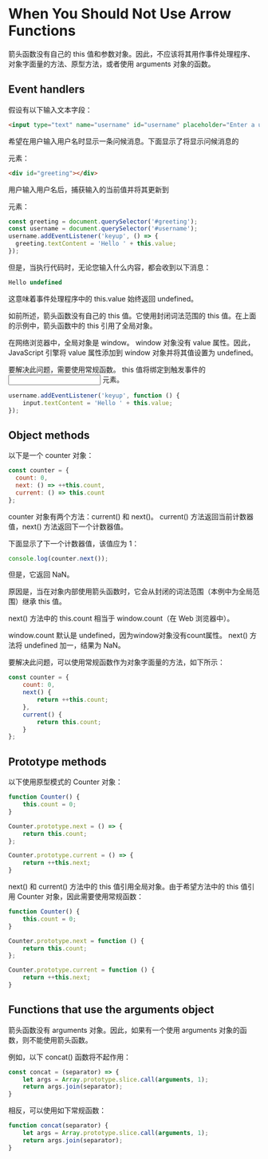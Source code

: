 # When You Should Not Use Arrow Functions

箭头函数没有自己的 this 值和参数对象。因此，不应该将其用作事件处理程序、对象字面量的方法、原型方法，或者使用 arguments 对象的函数。

## Event handlers

假设有以下输入文本字段：

```html
<input type="text" name="username" id="username" placeholder="Enter a username">
```

希望在用户输入用户名时显示一条问候消息。下面显示了将显示问候消息的 <div> 元素：

```html
<div id="greeting"></div>
```

用户输入用户名后，捕获输入的当前值并将其更新到 <div> 元素：

```js
const greeting = document.querySelector('#greeting');
const username = document.querySelector('#username');
username.addEventListener('keyup', () => {
  greeting.textContent = 'Hello ' + this.value;
});
```

但是，当执行代码时，无论您输入什么内容，都会收到以下消息：

```js
Hello undefined
```

这意味着事件处理程序中的 this.value 始终返回 undefined。

如前所述，箭头函数没有自己的 this 值。它使用封闭词法范围的 this 值。在上面的示例中，箭头函数中的 this 引用了全局对象。

在网络浏览器中，全局对象是 window。 window 对象没有 value 属性。因此，JavaScript 引擎将 value 属性添加到 window 对象并将其值设置为 undefined。

要解决此问题，需要使用常规函数。 this 值将绑定到触发事件的 <input> 元素。

```js
username.addEventListener('keyup', function () {
    input.textContent = 'Hello ' + this.value;
});
```

## Object methods

以下是一个 counter 对象：

```js
const counter = {
  count: 0,
  next: () => ++this.count,
  current: () => this.count
};
```

counter 对象有两个方法：current() 和 next()。 current() 方法返回当前计数器值，next() 方法返回下一个计数器值。

下面显示了下一个计数器值，该值应为 1：

```js
console.log(counter.next());
```

但是，它返回 NaN。

原因是，当在对象内部使用箭头函数时，它会从封闭的词法范围（本例中为全局范围）继承 this 值。

next() 方法中的 this.count 相当于 window.count（在 Web 浏览器中）。

window.count 默认是 undefined，因为window对象没有count属性。 next() 方法将 undefined 加一，结果为 NaN。

要解决此问题，可以使用常规函数作为对象字面量的方法，如下所示：

```js
const counter = {
    count: 0,
    next() {
        return ++this.count;
    },
    current() {
        return this.count;
    }
};
```

## Prototype methods

以下使用原型模式的 Counter 对象：

```js
function Counter() {
    this.count = 0;
}

Counter.prototype.next = () => {
    return this.count;
};

Counter.prototype.current = () => {
    return ++this.next;
}
```

next() 和 current() 方法中的 this 值引用全局对象。由于希望方法中的 this 值引用 Counter 对象，因此需要使用常规函数：

```js
function Counter() {
    this.count = 0;
}

Counter.prototype.next = function () {
    return this.count;
};

Counter.prototype.current = function () {
    return ++this.next;
}
```

## Functions that use the arguments object

箭头函数没有 arguments 对象。因此，如果有一个使用 arguments 对象的函数，则不能使用箭头函数。

例如，以下 concat() 函数将不起作用：

```js
const concat = (separator) => {
    let args = Array.prototype.slice.call(arguments, 1);
    return args.join(separator);
}
```

相反，可以使用如下常规函数：

```js
function concat(separator) {
    let args = Array.prototype.slice.call(arguments, 1);
    return args.join(separator);
}
```
